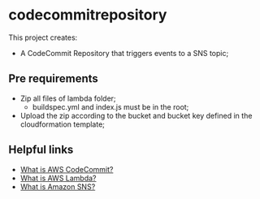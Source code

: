 # codecommitrepository

This project creates:
- A CodeCommit Repository that triggers events to a SNS topic;

## Pre requirements

- Zip all files of lambda folder;
    - buildspec.yml and index.js must be in the root;
- Upload the zip according to the bucket and bucket key defined in the cloudformation template;

## Helpful links

- [What is AWS CodeCommit?][1]
- [What is AWS Lambda?][2]
- [What is Amazon SNS?][3]

[1]: https://docs.aws.amazon.com/codecommit/latest/userguide/welcome.html
[2]: https://docs.aws.amazon.com/lambda/latest/dg/welcome.html
[3]: https://docs.aws.amazon.com/sns/latest/dg/welcome.html